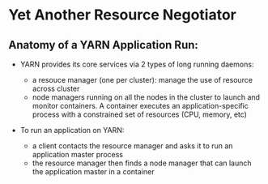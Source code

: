 # Yet Another Resource Negotiator

## Anatomy of a YARN Application Run:
- YARN provides its core services via 2 types of long running daemons:
    - a resouce manager (one per cluster): manage the use of resource across cluster
    - node managers running on all the nodes in the cluster to launch and monitor containers. A container executes an application-specific process with a constrained set of resources (CPU, memory, etc)

- To run an application on YARN:
    - a client contacts the resource manager and asks it to run an application master process
    - the resource manager then finds a node manager that can launch the application master in a container
